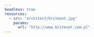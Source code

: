 ```yaml
---
headless: true
resources:
  - src: "architect/britenet.jpg"
    params:
      url: "http://www.britenet.com.pl"
---
```

